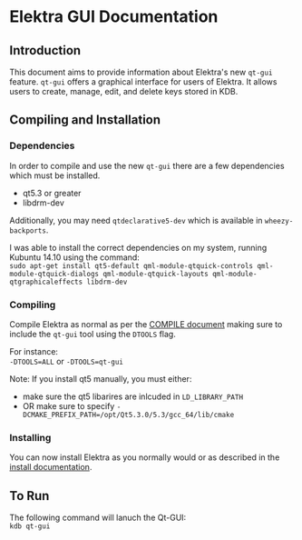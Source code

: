 # Elektra GUI Documentation #

## Introduction ##

This document aims to provide information about Elektra's new `qt-gui` feature. `qt-gui` offers a graphical
interface for users of Elektra. It allows users to create, manage, edit, and delete keys stored in KDB.

## Compiling and Installation ##

### Dependencies ###

In order to compile and use the new `qt-gui` there are a few dependencies which must be installed. 

- qt5.3 or greater
- libdrm-dev

Additionally, you may need `qtdeclarative5-dev` which is available in `wheezy-backports`.

I was able to install the correct dependencies on my system, running Kubuntu 14.10 using the command:	
`sudo apt-get install qt5-default qml-module-qtquick-controls qml-module-qtquick-dialogs qml-module-qtquick-layouts qml-module-qtgraphicaleffects libdrm-dev`



### Compiling ###
Compile Elektra as normal as per the [COMPILE document](libelektra.org/tree/master/doc/COMPILE.md) making sure to include the `qt-gui` tool using the `DTOOLS` flag.

For instance:	
`-DTOOLS=ALL` or `-DTOOLS=qt-gui`

Note: If you install qt5 manually, you must either:	
- make sure the qt5 libarires are inlcuded in `LD_LIBRARY_PATH`
- OR make sure to specify `-DCMAKE_PREFIX_PATH=/opt/Qt5.3.0/5.3/gcc_64/lib/cmake` 

### Installing ###

You can now install Elektra as you normally would or as described in the [install documentation](libelektra.org/tree/master/doc/INSTALL.md).

## To Run ##

The following command will lanuch the Qt-GUI:	
`kdb qt-gui`
